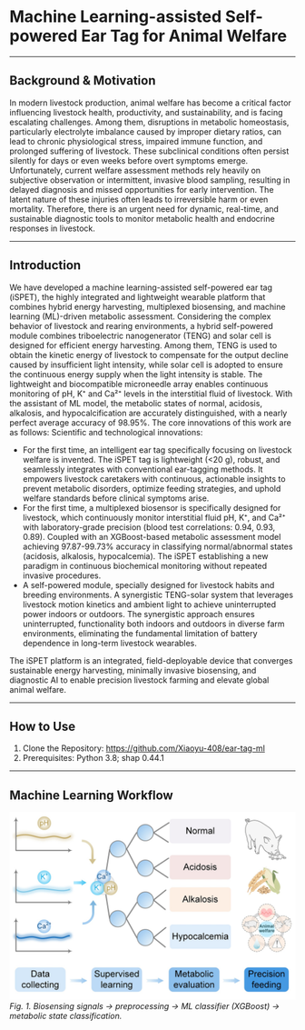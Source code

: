 #  Machine Learning-assisted Self-powered Ear Tag for Animal Welfare

---

## **Background & Motivation**
In modern livestock production, animal welfare has become a critical factor influencing livestock health, productivity, and sustainability, and is facing escalating challenges. Among them, disruptions in metabolic homeostasis, particularly electrolyte imbalance caused by improper dietary ratios, can lead to chronic physiological stress, impaired immune function, and prolonged suffering of livestock. These subclinical conditions often persist silently for days or even weeks before overt symptoms emerge. Unfortunately, current welfare assessment methods rely heavily on subjective observation or intermittent, invasive blood sampling, resulting in delayed diagnosis and missed opportunities for early intervention. The latent nature of these injuries often leads to irreversible harm or even mortality. Therefore, there is an urgent need for dynamic, real-time, and sustainable diagnostic tools to monitor metabolic health and endocrine responses in livestock.

---

## **Introduction**
We have developed a machine learning-assisted self-powered ear tag (iSPET), the highly integrated and lightweight wearable platform that combines hybrid energy harvesting, multiplexed biosensing, and machine learning (ML)-driven metabolic assessment. Considering the complex behavior of livestock and rearing environments, a hybrid self-powered module combines triboelectric nanogenerator (TENG) and solar cell is designed for efficient energy harvesting. Among them, TENG is used to obtain the kinetic energy of livestock to compensate for the output decline caused by insufficient light intensity, while solar cell is adopted to ensure the continuous energy supply when the light intensity is stable. The lightweight and biocompatible microneedle array enables continuous monitoring of pH, K⁺ and Ca²⁺ levels in the interstitial fluid of livestock. With the assistant of ML model, the metabolic states of normal, acidosis, alkalosis, and hypocalcification are accurately distinguished, with a nearly perfect average accuracy of 98.95%. The core innovations of this work are as follows:
Scientific and technological innovations:
- For the first time, an intelligent ear tag specifically focusing on livestock welfare is invented. The iSPET tag is lightweight (<20 g), robust, and seamlessly integrates with conventional ear-tagging methods. It empowers livestock caretakers with continuous, actionable insights to prevent metabolic disorders, optimize feeding strategies, and uphold welfare standards before clinical symptoms arise.
- For the first time, a multiplexed biosensor is specifically designed for livestock, which continuously monitor interstitial fluid pH, K⁺, and Ca²⁺ with laboratory-grade precision (blood test correlations: 0.94, 0.93, 0.89). Coupled with an XGBoost-based metabolic assessment model achieving 97.87-99.73% accuracy in classifying normal/abnormal states (acidosis, alkalosis, hypocalcemia). The iSPET establishing a new paradigm in continuous biochemical monitoring without repeated invasive procedures.
- A self-powered module, specially designed for livestock habits and breeding environments. A synergistic TENG-solar system that leverages livestock motion kinetics and ambient light to achieve uninterrupted power indoors or outdoors. The synergistic approach ensures uninterrupted, functionality both indoors and outdoors in diverse farm environments, eliminating the fundamental limitation of battery dependence in long-term livestock wearables.

The iSPET platform is an integrated, field-deployable device that converges sustainable energy harvesting, minimally invasive biosensing, and diagnostic AI to enable precision livestock farming and elevate global animal welfare. 


---

## **How to Use**
1. Clone the Repository: https://github.com/Xiaoyu-408/ear-tag-ml
2. Prerequisites: Python 3.8; shap 0.44.1

---

## **Machine Learning Workflow**
![Machine Learning Workflow](Model/Machine_learning_process.jpg)
*Fig. 1. Biosensing signals → preprocessing → ML classifier (XGBoost) → metabolic state classification.*


